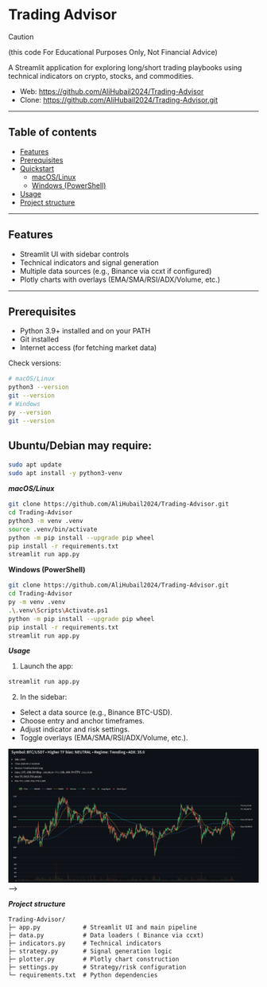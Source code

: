 # Trading Advisor 

>[!CAUTION]
>(this code For Educational Purposes Only, Not Financial Advice)

A Streamlit application for exploring long/short trading playbooks using technical indicators on crypto, stocks, and commodities.

- Web: https://github.com/AliHubail2024/Trading-Advisor  
- Clone: https://github.com/AliHubail2024/Trading-Advisor.git

---

## Table of contents

- [Features](#features)
- [Prerequisites](#prerequisites)
- [Quickstart](#quickstart)
  - [macOS/Linux](#macoslinux)
  - [Windows (PowerShell)](#windows-powershell)
- [Usage](#usage)
- [Project structure](#project-structure)

---

## Features

- Streamlit UI with sidebar controls
- Technical indicators and signal generation
- Multiple data sources (e.g., Binance via ccxt if configured)
- Plotly charts with overlays (EMA/SMA/RSI/ADX/Volume, etc.)


---

## Prerequisites

- Python 3.9+ installed and on your PATH
- Git installed
- Internet access (for fetching market data)

Check versions:

```bash
# macOS/Linux
python3 --version
git --version
# Windows
py --version
git --version
```
## Ubuntu/Debian may require:
```bash
sudo apt update
sudo apt install -y python3-venv
```




***macOS/Linux***

```bash
git clone https://github.com/AliHubail2024/Trading-Advisor.git
cd Trading-Advisor
python3 -m venv .venv
source .venv/bin/activate
python -m pip install --upgrade pip wheel
pip install -r requirements.txt
streamlit run app.py
```

**Windows (PowerShell)**

```bash
git clone https://github.com/AliHubail2024/Trading-Advisor.git
cd Trading-Advisor
py -m venv .venv
.\.venv\Scripts\Activate.ps1
python -m pip install --upgrade pip wheel
pip install -r requirements.txt
streamlit run app.py
```


***Usage***

1. Launch the app:

```bash
streamlit run app.py
```

2. In the sidebar:
   
 * Select a data source (e.g., Binance BTC-USD).
 * Choose entry and anchor timeframes.
 * Adjust indicator and risk settings.
 * Toggle overlays (EMA/SMA/RSI/ADX/Volume, etc.).


![App screenshot](assets/images/BTC_advice_Sample.png) -->

***Project structure***
```text
Trading-Advisor/
├─ app.py            # Streamlit UI and main pipeline
├─ data.py           # Data loaders ( Binance via ccxt)
├─ indicators.py     # Technical indicators
├─ strategy.py       # Signal generation logic
├─ plotter.py        # Plotly chart construction
├─ settings.py       # Strategy/risk configuration
└─ requirements.txt  # Python dependencies
```
